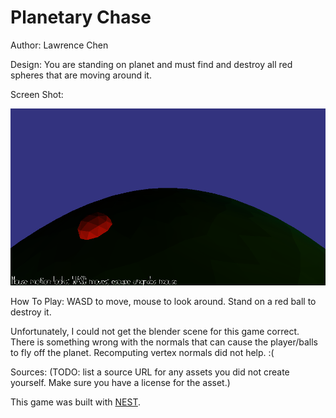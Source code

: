 # Planetary Chase

Author: Lawrence Chen

Design: You are standing on planet and must find and destroy all red spheres that are moving around it.

Screen Shot:

![Screen Shot](screenshot2.png)

How To Play:
WASD to move, mouse to look around. Stand on a red ball to destroy it.

Unfortunately, I could not get the blender scene for this game correct. There is something wrong with the normals that can cause the player/balls to fly off the planet. Recomputing vertex normals did not help. :(

Sources: (TODO: list a source URL for any assets you did not create yourself. Make sure you have a license for the asset.)

This game was built with [NEST](NEST.md).

